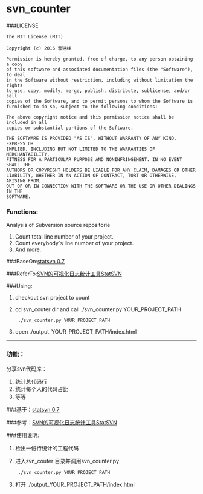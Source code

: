 # svn_counter

###LICENSE

```
The MIT License (MIT)

Copyright (c) 2016 曹建峰

Permission is hereby granted, free of charge, to any person obtaining a copy
of this software and associated documentation files (the "Software"), to deal
in the Software without restriction, including without limitation the rights
to use, copy, modify, merge, publish, distribute, sublicense, and/or sell
copies of the Software, and to permit persons to whom the Software is
furnished to do so, subject to the following conditions:

The above copyright notice and this permission notice shall be included in all
copies or substantial portions of the Software.

THE SOFTWARE IS PROVIDED "AS IS", WITHOUT WARRANTY OF ANY KIND, EXPRESS OR
IMPLIED, INCLUDING BUT NOT LIMITED TO THE WARRANTIES OF MERCHANTABILITY,
FITNESS FOR A PARTICULAR PURPOSE AND NONINFRINGEMENT. IN NO EVENT SHALL THE
AUTHORS OR COPYRIGHT HOLDERS BE LIABLE FOR ANY CLAIM, DAMAGES OR OTHER
LIABILITY, WHETHER IN AN ACTION OF CONTRACT, TORT OR OTHERWISE, ARISING FROM,
OUT OF OR IN CONNECTION WITH THE SOFTWARE OR THE USE OR OTHER DEALINGS IN THE
SOFTWARE.
```

### Functions:

Analysis of Subversion source repositorie

1. Count total line number of your project.
2. Count everybody`s line number of your project.
3. And more.

###BaseOn:[statsvn 0.7](https://sourceforge.net/projects/statsvn/)

###ReferTo:[SVN的可视化日志统计工具StatSVN](http://my.oschina.net/myriads/blog/15665)

###Using:

1. checkout svn project to count
2. cd svn_couter dir and call ./svn_counter.py YOUR_PROJECT_PATH
	 
		./svn_counter.py YOUR_PROJECT_PATH
	 
3. open ./output_YOUR_PROJECT_PATH/index.html


------

### 功能：

分享svn代码库：

1. 统计总代码行
2. 统计每个人的代码占比
3. 等等

###基于：[statsvn 0.7](https://sourceforge.net/projects/statsvn/)

###参考：[SVN的可视化日志统计工具StatSVN](http://my.oschina.net/myriads/blog/15665)

###使用说明:

1. 检出一份待统计的工程代码
2. 进入svn_couter 目录并调用svn_counter.py	
	 
		./svn_counter.py YOUR_PROJECT_PATH
	 
3. 打开 ./output_YOUR_PROJECT_PATH/index.html
